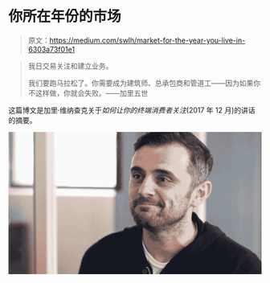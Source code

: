 # 你所在年份的市场

> 原文：<https://medium.com/swlh/market-for-the-year-you-live-in-6303a73f01e1>

> 我日交易关注和建立业务。
> 
> 我们要跑马拉松了。你需要成为建筑师、总承包商和管道工——因为如果你不这样做，你就会失败。——加里五世

这篇博文是加里·维纳查克关于*如何让你的终端消费者关注*(2017 年 12 月)的讲话的摘要。

![](img/15004290b8126ef36de44d849bd172db.png)